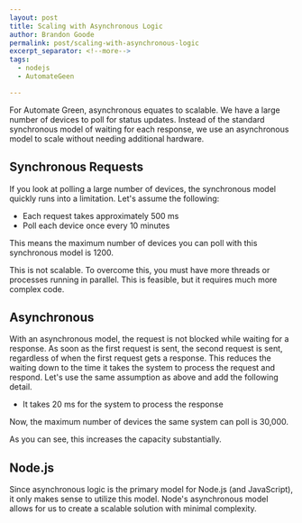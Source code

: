 ```yaml
---
layout: post
title: Scaling with Asynchronous Logic
author: Brandon Goode
permalink: post/scaling-with-asynchronous-logic
excerpt_separator: <!--more-->
tags:
  - nodejs
  - AutomateGeen

---
```


For Automate Green, asynchronous equates to scalable.  We have a large number of devices to poll for status updates.   Instead of the standard synchronous model of waiting for each response, we use an asynchronous model to scale without needing additional hardware.

<!--more-->

## Synchronous Requests

If you look at polling a large number of devices, the synchronous model quickly runs into a limitation.  Let's assume the following:

* Each request takes approximately 500 ms
* Poll each device once every 10 minutes

This means the maximum number of devices you can poll with this synchronous model is 1200.

This is not scalable.  To overcome this, you must have more threads or processes running in parallel.  This is feasible, but it requires much more complex code.

## Asynchronous

With an asynchronous model, the request is not blocked while waiting for a response.  As soon as the first request is sent, the second request is sent, regardless of when the first request gets a response.  This reduces the waiting down to the time it takes the system to process the request and respond.  Let's use the same assumption as above and add the following detail.

* It takes 20 ms for the system to process the response

Now, the maximum number of devices the same system can poll is 30,000.

As you can see, this increases the capacity substantially.

## Node.js

Since asynchronous logic is the primary model for Node.js (and JavaScript), it only makes sense to utilize this model.  Node's asynchronous model allows for us to create a scalable solution with minimal complexity.

